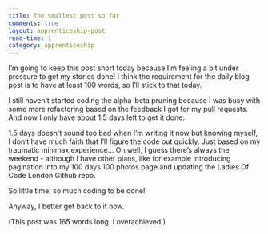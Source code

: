 ```yaml
---
title: The smallest post so far
comments: true
layout: apprenticeship-post
read-time: 1
category: apprenticeship
---
```


I’m going to keep this post short today because I’m feeling a bit under pressure to get my stories done! I think the requirement for the daily blog post is to have at least 100 words, so I’ll stick to that today.

<!--break-->

I still haven’t started coding the alpha-beta pruning because I was busy with some more refactoring based on the feedback I got for my pull requests. And now I only have about 1.5 days left to get it done.

1.5 days doesn't sound too bad when I’m writing it now but knowing myself, I don’t have much faith that I’ll figure the code out quickly. Just based on my traumatic minimax experience… Oh well, I guess there’s always the weekend - although I have other plans, like for example introducing pagination into my 100 days 100 photos page and updating the Ladies Of Code London Github repo.

So little time, so much coding to be done!

Anyway, I better get back to it now.

(This post was 165 words long. I overachieved!)